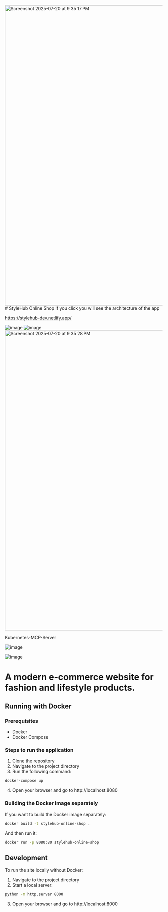 <img width="1470" height="956" alt="Screenshot 2025-07-20 at 9 35 17 PM" src="https://github.com/user-attachments/assets/30c1acb7-e30c-4c23-9b6b-ff711aa99af3" /># StyleHub Online Shop
If you click you will see the architecture of the app


https://stylehub-dev.netlify.app/ 

![image](https://github.com/user-attachments/assets/63f804a4-9c5c-461f-9915-4dc717d45383)
![image](https://github.com/user-attachments/assets/4cc7635b-375d-4899-b32f-c440d4e0c4fc)
<img width="1470" height="956" alt="Screenshot 2025-07-20 at 9 35 28 PM" src="https://github.com/user-attachments/assets/17566052-d5a9-437c-ab20-63eed078f9e9" />


Kubernetes-MCP-Server

![image](https://github.com/user-attachments/assets/cba586a0-d233-4335-95c2-f397bf96cbf8)

![image](https://github.com/user-attachments/assets/442336dd-7f1b-4d76-b291-1b6f660545a3)

# A modern e-commerce website for fashion and lifestyle products.

## Running with Docker

### Prerequisites
- Docker
- Docker Compose

### Steps to run the application

1. Clone the repository
2. Navigate to the project directory
3. Run the following command:

```bash
docker-compose up
```

4. Open your browser and go to http://localhost:8080

### Building the Docker image separately

If you want to build the Docker image separately:

```bash
docker build -t stylehub-online-shop .
```

And then run it:

```bash
docker run -p 8080:80 stylehub-online-shop
```

## Development

To run the site locally without Docker:

1. Navigate to the project directory
2. Start a local server:

```bash
python -m http.server 8000
```

3. Open your browser and go to http://localhost:8000
